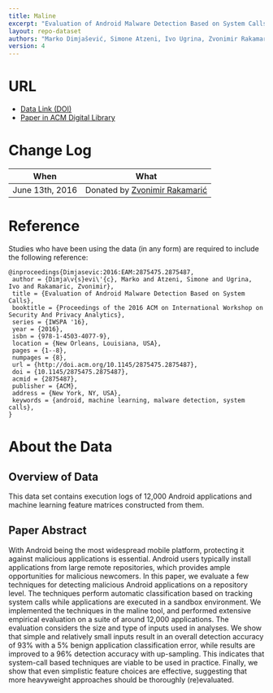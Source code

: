 ```yaml
---
title: Maline
excerpt: "Evaluation of Android Malware Detection Based on System Calls"
layout: repo-dataset
authors: "Marko Dimjašević, Simone Atzeni, Ivo Ugrina, Zvonimir Rakamarić"
version: 4
---
```


# URL

* [Data Link (DOI)](https://doi.org/10.5281/zenodo.268515)
* [Paper in ACM Digital Library](https://dl.acm.org/citation.cfm?doid=2875475.2875487)

# Change Log

When | What
---- | ----
June 13th, 2016 | Donated by [Zvonimir Rakamarić ](zvonimir@cs.utah.edu)

# Reference

Studies who have been using the data (in any form) are required to include the following reference:

```
@inproceedings{Dimjasevic:2016:EAM:2875475.2875487,
 author = {Dimja\v{s}evi\'{c}, Marko and Atzeni, Simone and Ugrina, Ivo and Rakamaric, Zvonimir},
 title = {Evaluation of Android Malware Detection Based on System Calls},
 booktitle = {Proceedings of the 2016 ACM on International Workshop on Security And Privacy Analytics},
 series = {IWSPA '16},
 year = {2016},
 isbn = {978-1-4503-4077-9},
 location = {New Orleans, Louisiana, USA},
 pages = {1--8},
 numpages = {8},
 url = {http://doi.acm.org/10.1145/2875475.2875487},
 doi = {10.1145/2875475.2875487},
 acmid = {2875487},
 publisher = {ACM},
 address = {New York, NY, USA},
 keywords = {android, machine learning, malware detection, system calls},
}
```

# About the Data

## Overview of Data
This data set contains execution logs of 12,000 Android applications and machine learning feature matrices constructed from them.

## Paper Abstract

With Android being the most widespread mobile platform, protecting it against malicious applications is essential. Android users typically install applications from large remote repositories, which provides ample opportunities for malicious newcomers. In this paper, we evaluate a few techniques for detecting malicious Android applications on a repository level. The techniques perform automatic classification based on tracking system calls while applications are executed in a sandbox environment. We implemented the techniques in the maline tool, and performed extensive empirical evaluation on a suite of around 12,000 applications. The evaluation considers the size and type of inputs used in analyses. We show that simple and relatively small inputs result in an overall detection accuracy of 93% with a 5% benign application classification error, while results are improved to a 96% detection accuracy with up-sampling. This indicates that system-call based techniques are viable to be used in practice. Finally, we show that even simplistic feature choices are effective, suggesting that more heavyweight approaches should be thoroughly (re)evaluated.
